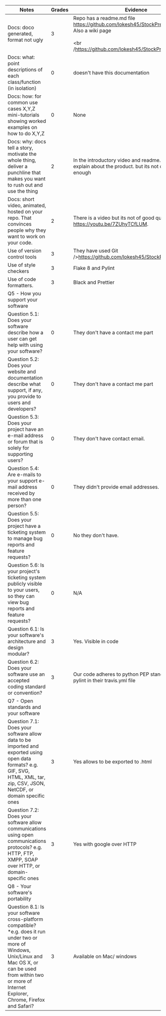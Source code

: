 | Notes                                                                                                                                                                                                                       | Grades | Evidence                                                                                                                                                                   |
| ----------------------------------------------------------------------------------------------------------------------------------------------------------------------------------------------------------------------------- | -------- | ---------------------------------------------------------------------------------------------------------------------------------------------------------------------------- |
| Docs: doco generated, format not ugly                                                                                                                                                                                       | 3      | Repo has a readme.md file<br />https://github.com/lokesh45/StockPrediction#readme<br />Also a wiki page <br /><br /><br /https://github.com/lokesh45/StockPrediction/wiki> |
| Docs: what: point descriptions of each class/function (in isolation)                                                                                                                                                        | 0      | doesn't have this documentation                                                                                                                                            |
| Docs: how: for common use cases X,Y,Z mini-tutorials showing worked examples on how to do X,Y,Z                                                                                                                             | 0      | None                                                                                                                                                                       |
| Docs: why: docs tell a story, motivate the whole thing, deliver a punchline that makes you want to rush out and use the thing                                                                                               | 2      | In the introductory video and readme.md file they explain about the product. but its not convincing enough                                                                 |
| Docs: short video, animated, hosted on your repo. That convinces people why they want to work on your code.                                                                                                                 | 2      | There is a video but its not of good quality. https://youtu.be/7ZUhyTCfLUM.                                                                                                |
| Use of version control tools                                                                                                                                                                                                | 3      | They have used Git />https://github.com/lokesh45/StockPrediction                                                                                                           |
| Use of style checkers                                                                                                                                                                                                       | 3      | Flake 8 and Pylint                                                                                                                                                         |
| Use of code formatters.                                                                                                                                                                                                     | 3      | Black and Prettier                                                                                                                                                         |
| Q5 - How you support your software                                                                                                                                                                                          |        |                                                                                                                                                                            |
| Question 5.1: Does your software describe how a user can get help with using your software?                                                                                                                                 | 0      | They don't have a contact me part                                                                                                                                          |
| Question 5.2: Does your website and documentation describe what support, if any, you provide to users and developers?                                                                                                       | 0      | They don't have a contact me part                                                                                                                                          |
| Question 5.3: Does your project have an e-mail address or forum that is solely for supporting users?                                                                                                                        | 0      | They don't have contact email.                                                                                                                                             |
| Question 5.4: Are e-mails to your support e-mail address received by more than one person?                                                                                                                                  | 0      | They didn't provide email addresses.                                                                                                                                       |
| Question 5.5: Does your project have a ticketing system to manage bug reports and feature requests?                                                                                                                         | 0      | No they don't have.                                                                                                                                                        |
| Question 5.6: Is your project's ticketing system publicly visible to your users, so they can view bug reports and feature requests?                                                                                         | 0      | N/A                                                                                                                                                                        |
| Question 6.1: Is your software's architecture and design modular?                                                                                                                                                           | 3      | Yes. Visible in code                                                                                                                                                       |
| Question 6.2: Does your software use an accepted coding standard or convention?                                                                                                                                             | 3      | Our code adheres to python PEP standards, using pylint in their travis.yml file                                                                                            |
| Q7 - Open standards and your software                                                                                                                                                                                       |        |                                                                                                                                                                            |
| Question 7.1: Does your software allow data to be imported and exported using open data formats? e.g. GIF, SVG, HTML, XML, tar, zip, CSV, JSON, NetCDF, or domain specific ones                                             | 3      | Yes allows to be exported to .html                                                                                                                                         |
| Question 7.2: Does your software allow communications using open communications protocols? e.g. HTTP, FTP, XMPP, SOAP over HTTP, or domain-specific ones                                                                    | 3      | Yes with google over HTTP                                                                                                                                                  |
| Q8 - Your software's portability                                                                                                                                                                                            |        |                                                                                                                                                                            |
| Question 8.1: Is your software cross-platform compatible? *e.g. does it run under two or more of Windows, Unix/Linux and Mac OS X, or can be used from within two or more of Internet Explorer, Chrome, Firefox and Safari? | 3      | Available on Mac/ windows                                                                                                                                                  |
